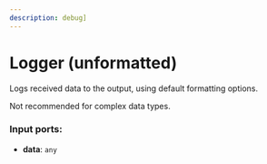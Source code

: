 ```yaml
---
description: debug]
---
```


# Logger (unformatted)

Logs received data to the output, using default formatting options.

Not recommended for complex data types.

### Input ports:

* __data__: `any`

